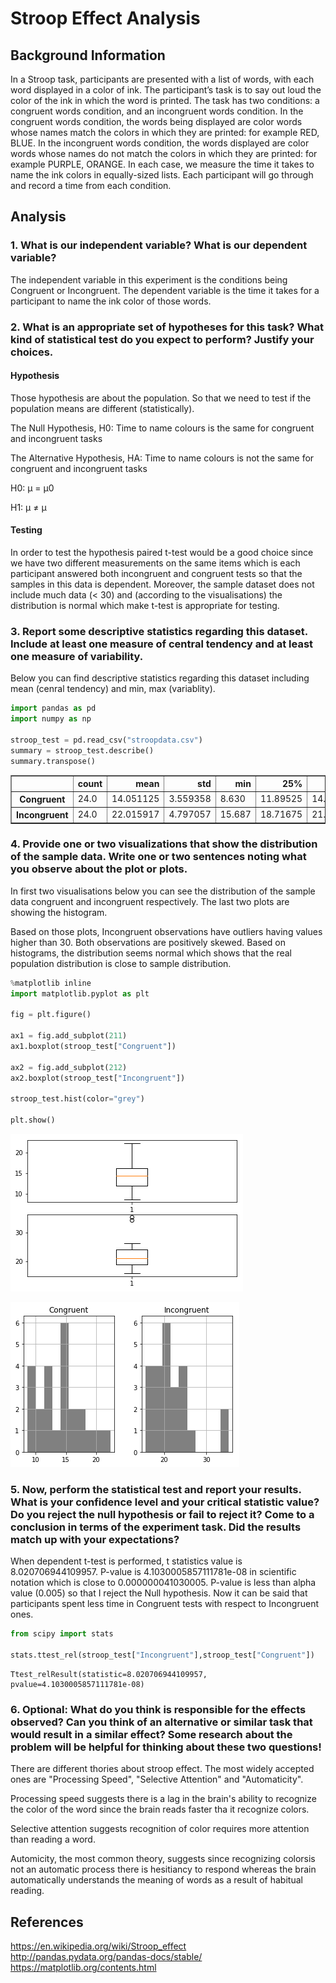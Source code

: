 
# Stroop Effect Analysis

## Background Information

In a Stroop task, participants are presented with a list of words, with each word displayed in a color of ink. The participant’s task is to say out loud the color of the ink in which the word is printed. The task has two conditions: a congruent words condition, and an incongruent words condition. In the congruent words condition, the words being displayed are color words whose names match the colors in which they are printed: for example RED, BLUE. In the incongruent words condition, the words displayed are color words whose names do not match the colors in which they are printed: for example PURPLE, ORANGE. In each case, we measure the time it takes to name the ink colors in equally-sized lists. Each participant will go through and record a time from each condition.


## Analysis


### 1. What is our independent variable? What is our dependent variable?

The independent variable in this experiment is the conditions being Congruent or Incongruent. The dependent variable is the time it takes for a participant to name the ink color of those words.


### 2. What is an appropriate set of hypotheses for this task? What kind of statistical test do you expect to perform? Justify your choices.

#### Hypothesis

Those hypothesis are about the population. So that we need to test if the population means are different (statistically).

The Null Hypothesis, H0: Time to name colours is the same for congruent and incongruent tasks

The Alternative Hypothesis, HA: Time to name colours is not the same for congruent and incongruent tasks


H0: μ = μ0

H1: μ ≠ μ




#### Testing

In order to test the hypothesis paired t-test would be a good choice since we have two different measurements on the same items which is each participant answered both incongruent and congruent tests so that the samples in this data is dependent. Moreover, the sample dataset does not include much data (< 30) and (according to the visualisations) the distribution is normal which make t-test is appropriate for testing.


### 3. Report some descriptive statistics regarding this dataset. Include at least one measure of central tendency and at least one measure of variability.

Below you can find descriptive statistics regarding this dataset including mean (cenral tendency) and min, max (variablity). 


```python
import pandas as pd
import numpy as np

stroop_test = pd.read_csv("stroopdata.csv")
summary = stroop_test.describe()
summary.transpose()
```




<div>
<table border="1" class="dataframe">
  <thead>
    <tr style="text-align: right;">
      <th></th>
      <th>count</th>
      <th>mean</th>
      <th>std</th>
      <th>min</th>
      <th>25%</th>
      <th>50%</th>
      <th>75%</th>
      <th>max</th>
    </tr>
  </thead>
  <tbody>
    <tr>
      <th>Congruent</th>
      <td>24.0</td>
      <td>14.051125</td>
      <td>3.559358</td>
      <td>8.630</td>
      <td>11.89525</td>
      <td>14.3565</td>
      <td>16.20075</td>
      <td>22.328</td>
    </tr>
    <tr>
      <th>Incongruent</th>
      <td>24.0</td>
      <td>22.015917</td>
      <td>4.797057</td>
      <td>15.687</td>
      <td>18.71675</td>
      <td>21.0175</td>
      <td>24.05150</td>
      <td>35.255</td>
    </tr>
  </tbody>
</table>
</div>



### 4. Provide one or two visualizations that show the distribution of the sample data. Write one or two sentences noting what you observe about the plot or plots.


In first two visualisations below you can see the distribution of the sample data congruent and incongruent respectively. The last two plots are showing the histogram.

Based on those plots, Incongruent observations have outliers having values higher than 30. Both observations are positively skewed. Based on histograms, the distribution seems normal which shows that the real population distribution is close to sample distribution.



```python
%matplotlib inline
import matplotlib.pyplot as plt

fig = plt.figure()

ax1 = fig.add_subplot(211)
ax1.boxplot(stroop_test["Congruent"])

ax2 = fig.add_subplot(212)
ax2.boxplot(stroop_test["Incongruent"])

stroop_test.hist(color="grey")

plt.show()
```


![png](output_3_0.png)



![png](output_3_1.png)


### 5. Now, perform the statistical test and report your results. What is your confidence level and your critical statistic value? Do you reject the null hypothesis or fail to reject it? Come to a conclusion in terms of the experiment task. Did the results match up with your expectations?

When dependent t-test is performed, t statistics value is 8.020706944109957. P-value is 4.1030005857111781e-08 in scientific notation which is close to 0.000000041030005. P-value is less than alpha value (0.005) so that I reject the Null hypothesis. Now it can be said that participants spent less time in Congruent tests with respect to Incongruent ones.


```python
from scipy import stats

stats.ttest_rel(stroop_test["Incongruent"],stroop_test["Congruent"])

```




    Ttest_relResult(statistic=8.020706944109957, pvalue=4.1030005857111781e-08)



### 6. Optional: What do you think is responsible for the effects observed? Can you think of an alternative or similar task that would result in a similar effect? Some research about the problem will be helpful for thinking about these two questions!

There are different thories about stroop effect. The most widely accepted ones are "Processing Speed", "Selective Attention" and "Automaticity". 

Processing speed suggests there is a lag in the brain's ability to recognize the color of the word since the brain reads faster tha it recognize colors.

Selective attention suggests recognition of color requires more attention than reading a word.

Automicity, the most common theory, suggests since recognizing colorsis not an automatic process there is hesitiancy to respond whereas the brain automatically understands the meaning of words as a result of habitual reading.


## References

https://en.wikipedia.org/wiki/Stroop_effect
http://pandas.pydata.org/pandas-docs/stable/
https://matplotlib.org/contents.html

